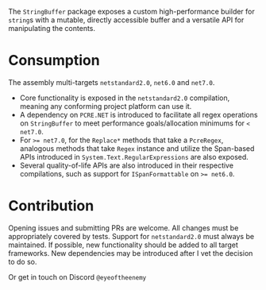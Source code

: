 The `StringBuffer` package exposes a custom high-performance builder for `string`s with a mutable, directly accessible buffer and a versatile API for manipulating the contents.

# Consumption

The assembly multi-targets `netstandard2.0`, `net6.0` and `net7.0`.

- Core functionality is exposed in the `netstandard2.0` compilation, meaning any conforming project platform can use it.
- A dependency on `PCRE.NET` is introduced to facilitate all regex operations on `StringBuffer` to meet performance goals/allocation minimums for `< net7.0`.
- For `>= net7.0`, for the `Replace*` methods that take a `PcreRegex`, analogous methods that take `Regex` instance and utilize the Span-based APIs introduced in `System.Text.RegularExpressions` are also exposed.
- Several quality-of-life APIs are also introduced in their respective compilations, such as support for `ISpanFormattable` on `>= net6.0`.

# Contribution

Opening issues and submitting PRs are welcome. All changes must be appropriately covered by tests.
Support for `netstandard2.0` must always be maintained. If possible, new functionality should be added to all target frameworks. New dependencies may be introduced after I vet the decision to do so.

Or get in touch on Discord `@eyeoftheenemy`